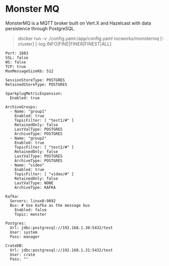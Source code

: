 # Monster MQ

MonsterMQ is a MQTT broker built on Vert.X and Hazelcast with data persistence through PostgreSQL. 

> docker run -v ./config.yaml:/app/config.yaml rocworks/monstermq [-cluster] [-log INFO|FINE|FINER|FINEST|ALL]

```
Port: 1883
SSL: false
WS: false
TCP: true
MaxMessageSizeKb: 512

SessionStoreType: POSTGRES
RetainedStoreType: POSTGRES

SparkplugMetricExpansion:
  Enabled: true

ArchiveGroups:
  - Name: "group1"
    Enabled: true
    TopicFilter: [ "test1/#" ]
    RetainedOnly: false
    LastValType: POSTGRES
    ArchiveType: POSTGRES
  - Name: "group2"
    Enabled: true
    TopicFilter: [ "test2/#" ]
    RetainedOnly: false
    LastValType: POSTGRES
    ArchiveType: POSTGRES
  - Name: "video"
    Enabled: true
    TopicFilter: [ "video/#" ]
    RetainedOnly: false
    LastValType: NONE
    ArchiveType: KAFKA

Kafka:
  Servers: linux0:9092
  Bus: # Use Kafka as the message bus
    Enabled: false
    Topic: monster

Postgres:
  Url: jdbc:postgresql://192.168.1.30:5432/test
  User: system
  Pass: manager

CrateDB:
  Url: jdbc:postgresql://192.168.1.31:5432/test
  User: crate
  Pass: ""

```






